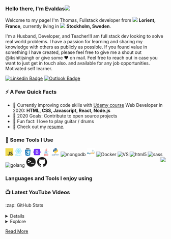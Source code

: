### Hello there, I'm Evaldas<a href="https://www.gautamkrishnar.com/"><img src="https://media.giphy.com/media/hvRJCLFzcasrR4ia7z/giphy.gif" width="25px"></a> 
<p>Welcome to my page!
I'm Thomas, Fullstack developer from <img src="https://image.flaticon.com/icons/svg/197/197560.svg" width="13"/> <b>Lorient, France</b>, currently living in <img src="https://image.flaticon.com/icons/svg/197/197564.svg" width="13"/> <b>Stockholm, Sweden</b>. </p>
I'm a Husband, Developer, and Teacher!!I am full stack dev looking to solve real world problems. I have a passion for learning and sharing my knowledge with others as publicly as possible. If you found value in something I have created, please feel free to give me a shout out @ikshitijsingh or give some ♥ on mail. Feel free to reach out in case you want to just get in touch also. and available for any job opportunities. Motivated self learner.

[![Linkedin Badge](https://img.shields.io/badge/-kolia-blue?style=flat-square&logo=Linkedin&logoColor=white&link=https://https://www.linkedin.com/in/brian-collins-6426301ab/)](https://www.linkedin.com/in/brian-collins-6426301ab/)
[![Outlook Badge](https://img.shields.io/badge/-dhruvjainpenny@gmail.com-c14438?style=flat-square&logo=Gmail&logoColor=white&link=mailto:dhruvjainpenny@gmail.com)](mailto:dhruvjainpenny@gmail.com)

<h3>⚡️ A Few Quick Facts</h3>

- 🌱 Currently improving code skills with [Udemy course][course1] Web Developer in 2020: <strong> HTML, CSS, Javascript, React, Node.js </strong>
- 🥅 2020 Goals: Contribute to open source projects
- 🎉 Fun fact: I love to play guitar / drums 
- 📙 Check out my <a href="https://www.stanleylim.me/resume/resume.pdf">resume</a>.</li>

[course1]: https://www.udemy.com/course/the-complete-web-developer-zero-to-mastery/learn/lecture/8582542#overview

<h3>🚀 Some Tools I Use</h3>
<p align="left">
<img src="https://raw.githubusercontent.com/devicons/devicon/master/icons/javascript/javascript-original.svg" alt="javascript" width="25" height="25" />
<img src="https://raw.githubusercontent.com/devicons/devicon/master/icons/react/react-original-wordmark.svg" alt="react" width="25" height="25" />
<img src="https://raw.githubusercontent.com/devicons/devicon/master/icons/css3/css3-original-wordmark.svg" alt="css3" width="25" height="25" />
<img src="https://raw.githubusercontent.com/devicons/devicon/master/icons/bootstrap/bootstrap-plain.svg" alt="bootstrap" width="25" height="25" />
<img src="https://raw.githubusercontent.com/devicons/devicon/master/icons/java/java-original-wordmark.svg" alt="java" width="25" height="25" />
<img src="https://raw.githubusercontent.com/devicons/devicon/master/icons/python/python-original-wordmark.svg" alt="python" width="25" height="25" />
<img src="https://devicons.github.io/devicon/devicon.git/icons/mongodb/mongodb-original-wordmark.svg" alt="mongodb" width="25" height="25" />
<img src="https://raw.githubusercontent.com/devicons/devicon/master/icons/mysql/mysql-original-wordmark.svg" alt="mysql" width="25" height="25" />
<img src="https://devicons.github.io/devicon/devicon.git/icons/docker/docker-original-wordmark.svg" alt="Docker" width="25" height="25" />
<img src="https://cdn.worldvectorlogo.com/logos/visual-studio-code-1.svg" alt="VS"  width="32px" height="34"/>
<img src="https://devicons.github.io/devicon/devicon.git/icons/html5/html5-original-wordmark.svg" alt="html5"  width="34"/>
<img src="https://devicons.github.io/devicon/devicon.git/icons/sass/sass-original.svg" alt="sass" width="32"/>
<img src="https://devicons.github.io/devicon/devicon.git/icons/go/go-original.svg" alt="golang" width="32" height="34"/>
<img src="https://raw.githubusercontent.com/github/explore/80688e429a7d4ef2fca1e82350fe8e3517d3494d/topics/terminal/terminal.png" alt="terminal" width="31px"/>
<img src="https://raw.githubusercontent.com/github/explore/78df643247d429f6cc873026c0622819ad797942/topics/github/github.png" alt="GitHub" width="31px"/>
<img align="right" src="https://github-readme-stats.vercel.app/api/top-langs/?username=softspike&layout=compact" />

</p>












<h3>Languages and Tools I enjoy using</h3>










### 📺 Latest YouTube Videos
  <summary>:zap: GitHub Stats</summary>
  <img align="https://github-readme-stats.vercel.app/api/top-langs/?username=softspike&layout=compact"/>

<details>

![Top Langs](https://github-readme-stats.vercel.app/api/top-langs/?username=softspike&layout=compact)

</details>




  

</details>






<details>
    <summary>Explore</summary>
    <li><a target="_blank" href="https://slim.netlify.app/pitfalls-of-the-singleton-bean">Pitfalls of the Singleton Bean — October 11, 2020</a></li><li><a target="_blank" href="https://slim.netlify.app/clickjacking-using-iframes-a-case-study">Clickjacking Using Iframes: A Case Study — July 12, 2020</a></li><li><a target="_blank" href="https://slim.netlify.app/cobol---the-hottest-programming-language-out-there">COBOL — The Hottest Programming Language Out There — May 03, 2020</a></li><li><a target="_blank" href="https://slim.netlify.app/seattle.rain.corona">seattle. rain. corona. — April 12, 2020</a></li><li><a target="_blank" href="https://slim.netlify.app/i-was-wrong-about-startup-meetups">i was wrong about startup meetups — August 29, 2019</a></li>
</details>
<p><a target="_blank" href="https://slim.netlify.app">Read More</a></p>


